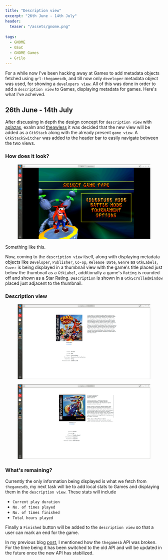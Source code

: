 ```yaml
---
title: "Description view"
excerpt: "26th June - 14th July"
header: 
  teaser: "/assets/gnome.png"

tags:
  - GNOME
  - GSoC
  - GNOME Games
  - Grilo
---
```


For a while now I've been hacking away at Games to add metadata objects fetched using `grl-thegamesdb`, and till now only `developer` metadata object was used, for showing a `developers view`. All of this was done in order to add a `description view` to Games, displaying metadata for games. Here's what I've acheived.

## 26th June - 14th July

After discussing in depth the design concept for `description view` with [aplazas](https://wiki.gnome.org/AdrienPlazas), exalm and [theawless](https://wiki.gnome.org/AbhinavSingh) it was decided that the new view will be added as a `GtkStack` along with the already present `game view`. A `GtkStackSwitcher` was added to the header bar to easily navigate between the two views.

### How does it look?

<figure>
	<a href="/assets/images/Game_1.png"><img src="/assets/images/Game_1.png"></a>
</figure>

Something like this.

Now, coming to the `description view` itself, along with displaying metadata objects like `Developer`, `Publisher`, `Co-op`, `Release Date`, `Genre` as `GtkLabels`, `Cover` is being displayed in a thumbnail view with the game's title placed just below the thumbnail as a `GtkLabel`, additionally a game's `Rating` is rounded off and shown as a Star Rating. `Description` is shown in a `GtkScrolledWindow` placed just adjacent to the thumbnail.

### Description view

<figure>
	<a href="/assets/images/Description_1.png"><img src="/assets/images/Description_1.png"></a>
</figure>

<figure>
	<a href="/assets/images/Description_2.png"><img src="/assets/images/Description_2.png"></a>
</figure>

### What's remaining?

Currently the only information being displayed is what we fetch from `thegamesdb`, my next task will be to add local stats to Games and displaying them in the `description view`. These stats will include
  * `Current play duration`
  * `No. of times played`
  * `No. of times finished`
  * `Total hours played`

Finally a `Finished` button will be added to the `description view` so that a user can mark an end for the game.

In my previous blog [post](https://1punman.github.io/GSoC-Segregated-Views/), I mentioned how the `thegamesb` API was broken. For the time being it has been switched to the old API and will be updated in the future once the new API has stabilized.
